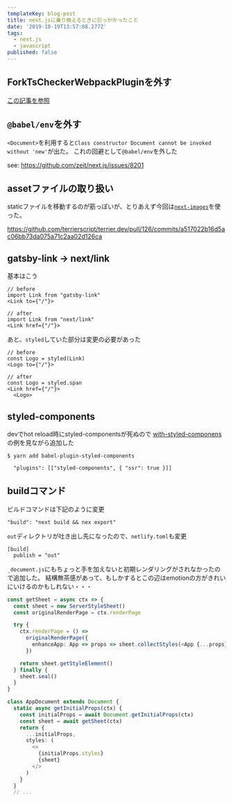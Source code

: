 ```yaml
---
templateKey: blog-post
title: next.jsに乗り換えるときに引っかかったこと
date: '2019-10-19T13:57:08.277Z'
tags:
  - next.js
  - javascript
published: false
---
```



## ForkTsCheckerWebpackPluginを外す

[この記事を参照](https://www.terrier.dev/blog/2019/20191026163220-next-js-disable-fork-ts-checker-webpack-plugin/)



## `@babel/env`を外す


`<Document>`を利用すると`Class constructor Document cannot be invoked without 'new'`が出た。
これの回避として`@babel/env`を外した

see: https://github.com/zeit/next.js/issues/8201


## assetファイルの取り扱い

staticファイルを移動するのが筋っぽいが、とりあえず今回は[`next-images`](https://github.com/twopluszero/next-images)を使った。

https://github.com/terrierscript/terrier.dev/pull/126/commits/a517022b16d5ac06bb73da075a71c2aa02d126ca


## gatsby-link -> next/link

基本はこう

```tsx
// before 
import Link from "gatsby-link"
<Link to={"/"}>
```

```tsx
// after 
import Link from "next/link"
<Link href={"/"}>
```

あと、`styled`していた部分は変更の必要があった


```tsx
// before
const Logo = styled(Link)
<Logo to={"/"}>
```


```tsx
// after
const Logo = styled.span
<Link href={"/"}>
  <Logo>
```

## styled-components
devでhot reload時にstyled-componentsが死ぬので
[with-styled-componens](https://github.com/zeit/next.js/tree/canary/examples/with-styled-components)の例を見ながら追加した

```
$ yarn add babel-plugin-styled-components
```

```.babelrc
  "plugins": [["styled-components", { "ssr": true }]]
```

## buildコマンド

ビルドコマンドは下記のように変更

```
"build": "next build && nex export" 
```

`out`ディレクトリが吐き出し先になったので、`netlify.toml`も変更

```
[build]
  publish = "out"
```

`_document.js`にもちょっと手を加えないと初期レンダリングがされなかったので追加した。
結構無茶感があって、もしかするとこの辺はemotionの方がきれいにいけるのかもしれない・・・

```ts
const getSheet = async ctx => {
  const sheet = new ServerStyleSheet()
  const originalRenderPage = ctx.renderPage

  try {
    ctx.renderPage = () =>
      originalRenderPage({
        enhanceApp: App => props => sheet.collectStyles(<App {...props} />)
      })

    return sheet.getStyleElement()
  } finally {
    sheet.seal()
  }
}

class AppDocument extends Document {
  static async getInitialProps(ctx) {
    const initialProps = await Document.getInitialProps(ctx)
    const sheet = await getSheet(ctx)
    return {
      ...initialProps,
      styles: (
        <>
          {initialProps.styles}
          {sheet}
        </>
      )
    }
  } 
  // ...
```
